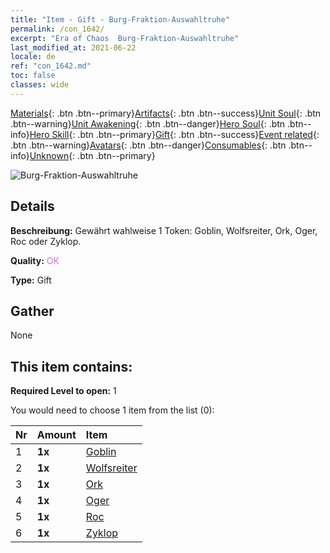 ```yaml
---
title: "Item - Gift - Burg-Fraktion-Auswahltruhe"
permalink: /con_1642/
excerpt: "Era of Chaos  Burg-Fraktion-Auswahltruhe"
last_modified_at: 2021-06-22
locale: de
ref: "con_1642.md"
toc: false
classes: wide
---
```

 [Materials](/ItemsDE/){: .btn .btn--primary}[Artifacts](/ItemsDE/Artifacts/){: .btn .btn--success}[Unit Soul](/ItemsDE/UnitSoul/){: .btn .btn--warning}[Unit Awakening](/ItemsDE/UnitAwakening/){: .btn .btn--danger}[Hero Soul](/ItemsDE/HeroSoul/){: .btn .btn--info}[Hero Skill](/ItemsDE/HeroSkill/){: .btn .btn--primary}[Gift](/ItemsDE/Gift/){: .btn .btn--success}[Event related](/ItemsDE/Events/){: .btn .btn--warning}[Avatars](/ItemsDE/Avatars/){: .btn .btn--danger}[Consumables](/ItemsDE/Consumables/){: .btn .btn--info}[Unknown](/ItemsDE/Unknown/){: .btn .btn--primary}

 ![Burg-Fraktion-Auswahltruhe](/images/t/i_907258.png)

## Details
 **Beschreibung:** Gewährt wahlweise 1 Token: Goblin, Wolfsreiter, Ork, Oger, Roc oder Zyklop.

 **Quality:** <span style="color: #DA70D6">OK</span>

 **Type:** Gift

## Gather

  None

## This item contains:

 **Required Level to open:** 1

 You would need to choose 1 item from the list (0):

  | Nr | Amount |     Item    |
  |:---|:-------|:------------|
  | 1 |  **1x** | [Goblin](/ItemsDE/unt_217/) |  | 
  | 2 |  **1x** | [Wolfsreiter](/ItemsDE/unt_218/) |  | 
  | 3 |  **1x** | [Ork](/ItemsDE/unt_219/) |  | 
  | 4 |  **1x** | [Oger](/ItemsDE/unt_220/) |  | 
  | 5 |  **1x** | [Roc](/ItemsDE/unt_221/) |  | 
  | 6 |  **1x** | [Zyklop](/ItemsDE/unt_222/) |  | 
